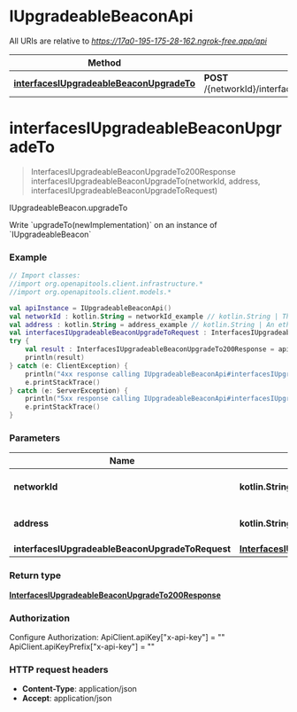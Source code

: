 # IUpgradeableBeaconApi

All URIs are relative to *https://17a0-195-175-28-162.ngrok-free.app/api*

Method | HTTP request | Description
------------- | ------------- | -------------
[**interfacesIUpgradeableBeaconUpgradeTo**](IUpgradeableBeaconApi.md#interfacesIUpgradeableBeaconUpgradeTo) | **POST** /{networkId}/interface/IUpgradeableBeacon/write/{address}/upgradeTo | IUpgradeableBeacon.upgradeTo


<a id="interfacesIUpgradeableBeaconUpgradeTo"></a>
# **interfacesIUpgradeableBeaconUpgradeTo**
> InterfacesIUpgradeableBeaconUpgradeTo200Response interfacesIUpgradeableBeaconUpgradeTo(networkId, address, interfacesIUpgradeableBeaconUpgradeToRequest)

IUpgradeableBeacon.upgradeTo

Write &#x60;upgradeTo(newImplementation)&#x60; on an instance of &#x60;IUpgradeableBeacon&#x60;

### Example
```kotlin
// Import classes:
//import org.openapitools.client.infrastructure.*
//import org.openapitools.client.models.*

val apiInstance = IUpgradeableBeaconApi()
val networkId : kotlin.String = networkId_example // kotlin.String | The network id
val address : kotlin.String = address_example // kotlin.String | An ethereum address
val interfacesIUpgradeableBeaconUpgradeToRequest : InterfacesIUpgradeableBeaconUpgradeToRequest =  // InterfacesIUpgradeableBeaconUpgradeToRequest | 
try {
    val result : InterfacesIUpgradeableBeaconUpgradeTo200Response = apiInstance.interfacesIUpgradeableBeaconUpgradeTo(networkId, address, interfacesIUpgradeableBeaconUpgradeToRequest)
    println(result)
} catch (e: ClientException) {
    println("4xx response calling IUpgradeableBeaconApi#interfacesIUpgradeableBeaconUpgradeTo")
    e.printStackTrace()
} catch (e: ServerException) {
    println("5xx response calling IUpgradeableBeaconApi#interfacesIUpgradeableBeaconUpgradeTo")
    e.printStackTrace()
}
```

### Parameters

Name | Type | Description  | Notes
------------- | ------------- | ------------- | -------------
 **networkId** | **kotlin.String**| The network id | [default to &quot;80001&quot;]
 **address** | **kotlin.String**| An ethereum address |
 **interfacesIUpgradeableBeaconUpgradeToRequest** | [**InterfacesIUpgradeableBeaconUpgradeToRequest**](InterfacesIUpgradeableBeaconUpgradeToRequest.md)|  |

### Return type

[**InterfacesIUpgradeableBeaconUpgradeTo200Response**](InterfacesIUpgradeableBeaconUpgradeTo200Response.md)

### Authorization


Configure Authorization:
    ApiClient.apiKey["x-api-key"] = ""
    ApiClient.apiKeyPrefix["x-api-key"] = ""

### HTTP request headers

 - **Content-Type**: application/json
 - **Accept**: application/json

